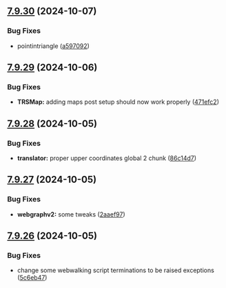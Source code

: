 ## [7.9.30](https://github.com/Torwent/SRL-T/compare/v7.9.29...v7.9.30) (2024-10-07)


### Bug Fixes

* pointintriangle ([a597092](https://github.com/Torwent/SRL-T/commit/a59709293b7e417f1b66bcb2fa47c13bbb36afd1))



## [7.9.29](https://github.com/Torwent/SRL-T/compare/v7.9.28...v7.9.29) (2024-10-06)


### Bug Fixes

* **TRSMap:** adding maps post setup should now work properly ([471efc2](https://github.com/Torwent/SRL-T/commit/471efc24aedbf89f35fe97fffb9da865edbd9dbe))



## [7.9.28](https://github.com/Torwent/SRL-T/compare/v7.9.27...v7.9.28) (2024-10-05)


### Bug Fixes

* **translator:** proper upper coordinates global 2 chunk ([86c14d7](https://github.com/Torwent/SRL-T/commit/86c14d79a7f518659e9e34d19485a10973aafc15))



## [7.9.27](https://github.com/Torwent/SRL-T/compare/v7.9.26...v7.9.27) (2024-10-05)


### Bug Fixes

* **webgraphv2:** some tweaks ([2aaef97](https://github.com/Torwent/SRL-T/commit/2aaef9729a1b4857a51ee1a26b342a0461416f21))



## [7.9.26](https://github.com/Torwent/SRL-T/compare/v7.9.25...v7.9.26) (2024-10-05)


### Bug Fixes

* change some webwalking script terminations to be raised exceptions ([5c6eb47](https://github.com/Torwent/SRL-T/commit/5c6eb47e4779a4563b9979ae7baf3bd5474498e3))



